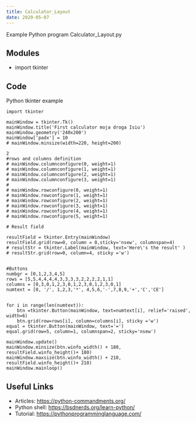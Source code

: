 ```yaml
---
title: Calculator_Layout
date: 2020-05-07
---
```

Example Python program Calculator_Layout.py

## Modules

* import tkinter

## Code

Python tkinter example

    import tkinter
    
    mainWindow = tkinter.Tk()
    mainWindow.title('First calculator moja droga Isiu')
    mainWindow.geometry('240x200')
    mainWindow['padx'] = 10
    # mainWindow.minsize(width=220, height=200)
    
    2
    #rows and columns definition
    # mainWindow.columnconfigure(0, weight=1)
    # mainWindow.columnconfigure(1, weight=1)
    # mainWindow.columnconfigure(2, weight=1)
    # mainWindow.columnconfigure(3, weight=1)
    #
    # mainWindow.rowconfigure(0, weight=1)
    # mainWindow.rowconfigure(1, weight=1)
    # mainWindow.rowconfigure(2, weight=1)
    # mainWindow.rowconfigure(3, weight=1)
    # mainWindow.rowconfigure(4, weight=1)
    # mainWindow.rowconfigure(5, weight=1)
    
    # Result field
    
    resultField = tkinter.Entry(mainWindow)
    resultField.grid(row=0, column = 0,sticky='nsew', columnspan=4)
    # resultStr = tkinter.Label(mainWindow, text='Here\'s the result' )
    # resultStr.grid(row=0, column=4, sticky ='w')
    
    
    #Buttons
    numbgr = [0,1,2,3,4,5]
    rows = [5,5,4,4,4,4,3,3,3,3,2,2,2,2,1,1]
    columns = [0,3,0,1,2,3,0,1,2,3,0,1,2,3,0,1]
    numtext = [0, '/', 1,2,3,'*', 4,5,6,'-',7,8,9,'+','C','CE']
    
    
    for i in range(len(numtext)):
        btn =tkinter.Button(mainWindow, text=numtext[i], relief='raised', width=6)
        btn.grid(row=rows[i], column=columns[i], sticky ='w')
    equal = tkinter.Button(mainWindow, text='=')
    equal.grid(row=5, column=1, columnspan=2, sticky='nsew')
    
    mainWindow.update()
    mainWindow.minsize(btn.winfo_width() + 180, resultField.winfo_height()+ 180)
    mainWindow.maxsize(btn.winfo_width() + 210, resultField.winfo_height()+ 210)
    mainWindow.mainloop()

## Useful Links

- Articles: https://python-commandments.org/
- Python shell: https://bsdnerds.org/learn-python/
- Tutorial: https://pythonprogramminglanguage.com/
